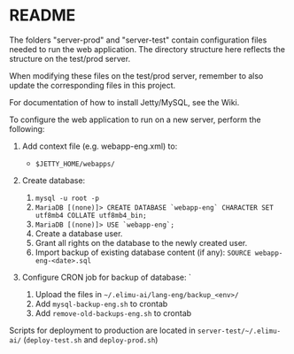 # README

The folders "server-prod" and "server-test" contain configuration files needed 
to run the web application. The directory structure here reflects the structure 
on the test/prod server.

When modifying these files on the test/prod server, remember to also update the 
corresponding files in this project.

For documentation of how to install Jetty/MySQL, see the Wiki.

To configure the web application to run on a new server, perform the following:

1. Add context file (e.g. webapp-eng.xml) to:

    * `$JETTY_HOME/webapps/`
    
2. Create database:

    1. `mysql -u root -p`
    1. ``MariaDB [(none)]> CREATE DATABASE `webapp-eng` CHARACTER SET utf8mb4 COLLATE utf8mb4_bin;``
    1. ``MariaDB [(none)]> USE `webapp-eng`;``
    1. Create a database user.
    1. Grant all rights on the database to the newly created user.
    1. Import backup of existing database content (if any): `SOURCE webapp-eng-<date>.sql`
    
3. Configure CRON job for backup of database:
`
    1. Upload the files in `~/.elimu-ai/lang-eng/backup_<env>/`
    1. Add `mysql-backup-eng.sh` to crontab
    1. Add `remove-old-backups-eng.sh` to crontab

Scripts for deployment to production are located in 
`server-test/~/.elimu-ai/` (`deploy-test.sh` and `deploy-prod.sh`)

